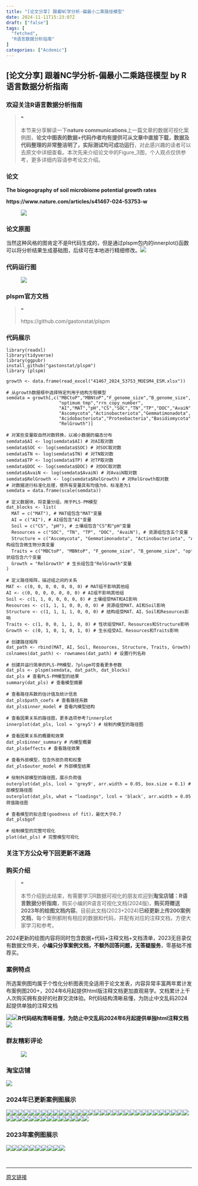 ```yaml
---
title: "[论文分享] 跟着NC学分析-偏最小二乘路径模型"
date: 2024-11-11T15:23:07Z
draft: ["false"]
tags: [
  "fetched",
  "R语言数据分析指南"
]
categories: ["Acdemic"]
---
```

[论文分享] 跟着NC学分析-偏最小二乘路径模型 by R语言数据分析指南
------
<div><section data-tool="mdnice编辑器" data-website="https://www.mdnice.com"><h3 data-tool="mdnice编辑器"><span></span><span>欢迎关注R语言数据分析指南</span><span></span></h3><blockquote data-tool="mdnice编辑器"><span>❝</span><p>本节来分享解读一下<strong>nature communications</strong>上一篇文章的数据可视化案例图，<strong>论文中图表的数据+代码作者均有提供可从文章中直接下载，数据及代码整理的非常整洁明了，实际测试均可成功运行</strong>，对此感兴趣的读者可以去原文中详细查看。本次先来介绍论文中的Figure_3图，个人观点仅供参考，更多详细内容请参考论文介绍。</p></blockquote><h3 data-tool="mdnice编辑器"><span></span><span>论文</span><span></span></h3><p data-tool="mdnice编辑器"><strong>The biogeography of soil microbiome potential growth rates</strong></p><p data-tool="mdnice编辑器"><strong>https://www.nature.com/articles/s41467-024-53753-w</strong></p><figure data-tool="mdnice编辑器"><img data-imgfileid="100036983" data-ratio="0.35833333333333334" data-src="https://mmbiz.qpic.cn/mmbiz_png/EibnicgwScTAYzhtReZfoHQ1vqsozWabmr5ib9Y3ddIB3NbfB3IF0dusmQfib53mZBNLbI8nERIcibpl8O6YjCNcZwQ/640?wx_fmt=png&amp;from=appmsg" data-type="png" data-w="1080" src="https://mmbiz.qpic.cn/mmbiz_png/EibnicgwScTAYzhtReZfoHQ1vqsozWabmr5ib9Y3ddIB3NbfB3IF0dusmQfib53mZBNLbI8nERIcibpl8O6YjCNcZwQ/640?wx_fmt=png&amp;from=appmsg"></figure><h3 data-tool="mdnice编辑器"><span></span><span>论文原图</span><span></span></h3><p data-tool="mdnice编辑器">当然这种风格的图肯定不是R代码生成的，但是通过plspm包内的innerplot()函数可以将分析结果生成基础图，后续可在本地进行精细修改。<img data-imgfileid="100036984" data-ratio="0.5342592592592592" data-src="https://mmbiz.qpic.cn/mmbiz_jpg/EibnicgwScTAYzhtReZfoHQ1vqsozWabmr1KRe1Z4CyGvRUDTTORtC4tKib7JVwyZTGIjgG75nfYhUYicNjWKQll3A/640?wx_fmt=jpeg&amp;from=appmsg" data-type="jpeg" data-w="1080" src="https://mmbiz.qpic.cn/mmbiz_jpg/EibnicgwScTAYzhtReZfoHQ1vqsozWabmr1KRe1Z4CyGvRUDTTORtC4tKib7JVwyZTGIjgG75nfYhUYicNjWKQll3A/640?wx_fmt=jpeg&amp;from=appmsg"></p><h3 data-tool="mdnice编辑器"><span></span><span>代码运行图</span><span></span></h3><figure data-tool="mdnice编辑器"><img data-imgfileid="100036985" data-ratio="1.000925925925926" data-src="https://mmbiz.qpic.cn/mmbiz_png/EibnicgwScTAYzhtReZfoHQ1vqsozWabmrTd5z3yJkW5vad7icRbS19qWlZ6A8UowwqfgLYbHdqic8ROE1IVicA9CBQ/640?wx_fmt=png&amp;from=appmsg" data-type="png" data-w="1080" src="https://mmbiz.qpic.cn/mmbiz_png/EibnicgwScTAYzhtReZfoHQ1vqsozWabmrTd5z3yJkW5vad7icRbS19qWlZ6A8UowwqfgLYbHdqic8ROE1IVicA9CBQ/640?wx_fmt=png&amp;from=appmsg"></figure><h3 data-tool="mdnice编辑器"><span></span><span>plspm官方文档</span><span></span></h3><blockquote data-tool="mdnice编辑器"><span>❝</span><p>https://github.com/gastonstat/plspm</p></blockquote><h3 data-tool="mdnice编辑器"><span></span><span>代码展示</span><span></span></h3><pre data-tool="mdnice编辑器"><span></span><code><span>library</span>(readxl)<br><span>library</span>(tidyverse)<br><span>library</span>(ggpubr)<br>install_github(<span>"gastonstat/plspm"</span>)<br><span>library</span> (plspm)<br><br>growth &lt;- data.frame(read_excel(<span>"41467_2024_53753_MOESM4_ESM.xlsx"</span>))<br><br><span># 从growth数据框中选择特定列用于结构方程模型</span><br>semdata = growth[,c(<span>"MBCtoP"</span>,<span>"MBNtoP"</span>,<span>"F_genome_size"</span>,<span>"B_genome_size"</span>,<br>                    <span>"optimum_tmp"</span>,<span>"rrn_copy_number"</span>,<br>                    <span>"AI"</span>,<span>"MAT"</span>,<span>"pH"</span>,<span>"CS"</span>,<span>"SOC"</span>,<span>"TN"</span>,<span>"TP"</span>,<span>"DOC"</span>,<span>"AvaiN"</span>,<br>                    <span>"Ascomycota"</span>,<span>"Actinobacteriota"</span>,<span>"Gemmatimonadota"</span>,<br>                    <span>"Acidobacteriota"</span>,<span>"Proteobacteria"</span>,<span>"Basidiomycota"</span>,<br>                    <span>"RelGrowth"</span>)]<br><br><span># 对某些变量取自然对数转换，以减小数据的偏态分布</span><br>semdata$AI &lt;- log(semdata$AI) <span># 对AI取对数</span><br>semdata$SOC &lt;- log(semdata$SOC) <span># 对SOC取对数</span><br>semdata$TN &lt;- log(semdata$TN) <span># 对TN取对数</span><br>semdata$TP &lt;- log(semdata$TP) <span># 对TP取对数</span><br>semdata$DOC &lt;- log(semdata$DOC) <span># 对DOC取对数</span><br>semdata$AvaiN &lt;- log(semdata$AvaiN) <span># 对AvaiN取对数</span><br>semdata$RelGrowth &lt;- log(semdata$RelGrowth) <span># 对RelGrowth取对数</span><br><span># 对数据进行标准化处理，使所有变量具有均值为0、标准差为1</span><br>semdata = data.frame(scale(semdata))<br></code></pre><pre data-tool="mdnice编辑器"><span></span><code><span># 定义数据块，将变量分组，用于PLS-PM模型</span><br>dat_blocks &lt;- list(<br>  MAT = c(<span>"MAT"</span>), <span># MAT组包含"MAT"变量</span><br>  AI = c(<span>"AI"</span>), <span># AI组包含"AI"变量</span><br>  Soil = c(<span>"CS"</span>, <span>"pH"</span>), <span># 土壤组包含"CS"和"pH"变量</span><br>  Resources = c(<span>"SOC"</span>, <span>"TN"</span>, <span>"TP"</span>, <span>"DOC"</span>, <span>"AvaiN"</span>), <span># 资源组包含五个变量</span><br>  Structure = c(<span>"Ascomycota"</span>, <span>"Gemmatimonadota"</span>, <span>"Actinobacteriota"</span>, <span>"Acidobacteriota"</span>, <span>"Proteobacteria"</span>, <span>"Basidiomycota"</span>), <span># 结构组包含微生物分类变量</span><br>  Traits = c(<span>"MBCtoP"</span>, <span>"MBNtoP"</span>, <span>"F_genome_size"</span>, <span>"B_genome_size"</span>, <span>"optimum_tmp"</span>, <span>"rrn_copy_number"</span>), <span># 性状组包含六个变量</span><br>  Growth = <span>"RelGrowth"</span> <span># 生长组包含"RelGrowth"变量</span><br>)<br><br><span># 定义路径矩阵，描述组之间的关系</span><br>MAT &lt;- c(<span>0</span>, <span>0</span>, <span>0</span>, <span>0</span>, <span>0</span>, <span>0</span>, <span>0</span>) <span># MAT组不影响其他组</span><br>AI &lt;- c(<span>0</span>, <span>0</span>, <span>0</span>, <span>0</span>, <span>0</span>, <span>0</span>, <span>0</span>) <span># AI组不影响其他组</span><br>Soil &lt;- c(<span>1</span>, <span>1</span>, <span>0</span>, <span>0</span>, <span>0</span>, <span>0</span>, <span>0</span>) <span># 土壤组受MAT和AI影响</span><br>Resources &lt;- c(<span>1</span>, <span>1</span>, <span>1</span>, <span>0</span>, <span>0</span>, <span>0</span>, <span>0</span>) <span># 资源组受MAT、AI和Soil影响</span><br>Structure &lt;- c(<span>1</span>, <span>1</span>, <span>1</span>, <span>1</span>, <span>0</span>, <span>0</span>, <span>0</span>) <span># 结构组受MAT、AI、Soil和Resources影响</span><br>Traits &lt;- c(<span>1</span>, <span>0</span>, <span>0</span>, <span>1</span>, <span>1</span>, <span>0</span>, <span>0</span>) <span># 性状组受MAT、Resources和Structure影响</span><br>Growth &lt;- c(<span>0</span>, <span>1</span>, <span>0</span>, <span>1</span>, <span>0</span>, <span>1</span>, <span>0</span>) <span># 生长组受AI、Resources和Traits影响</span><br><br><span># 创建路径矩阵</span><br>dat_path &lt;- rbind(MAT, AI, Soil, Resources, Structure, Traits, Growth)<br>colnames(dat_path) &lt;- rownames(dat_path) <span># 设置行列名称</span><br><br><span># 创建并运行简单的PLS-PM模型，?plspm可查看更多参数</span><br>dat_pls &lt;- plspm(semdata, dat_path, dat_blocks)<br>dat_pls <span># 查看PLS-PM模型的结果</span><br>summary(dat_pls) <span># 查看模型摘要</span><br><br><span># 查看路径系数的估计值及统计信息</span><br>dat_pls$path_coefs <span># 查看路径系数</span><br>dat_pls$inner_model <span># 查看内模型结构</span><br><br><span># 查看因果关系的路径图，更多选项参考?innerplot</span><br>innerplot(dat_pls, lcol = <span>'grey5'</span>) <span># 绘制内模型的路径图</span><br><br><span># 查看因果关系的概要和效果</span><br>dat_pls$inner_summary <span># 内模型概要</span><br>dat_pls$effects <span># 查看路径效果</span><br><br><span># 查看外部模型，包含外部负荷和权重</span><br>dat_pls$outer_model <span># 外部模型结果</span><br><br><span># 绘制外部模型的路径图，展示负荷值</span><br>outerplot(dat_pls, lcol = <span>'grey9'</span>, arr.width = <span>0.05</span>, box.size = <span>0.1</span>) <span># 外部模型路径图</span><br>outerplot(dat_pls, what = <span>"loadings"</span>, lcol = <span>'black'</span>, arr.width = <span>0.05</span>, box.size = <span>0.1</span>) <span># 负荷值路径图</span><br><br><span># 查看模型的拟合度(goodness of fit)，最优大于0.7</span><br>dat_pls$gof <br><br><span># 绘制模型的完整可视化</span><br>plot(dat_pls) <span># 完整模型可视化</span><br></code></pre><h3 data-tool="mdnice编辑器"><span></span><span>关注下方公众号下回更新不迷路</span><span></span></h3><section><mp-common-profile data-pluginname="mpprofile" data-id="Mzg3MzQzNTYzMw==" data-headimg="http://mmbiz.qpic.cn/mmbiz_png/EibnicgwScTAZF0rpeZII9Ltl26VbVagriczTria1fib3XgjwwHEHFjPzkmGpqWDVVHBSzhENictUM2iavAKiaM5lc9USw/0?wx_fmt=png" data-nickname="R语言数据分析指南" data-alias="YanJANtwo" data-signature="R语言重症爱好者，喜欢绘制各种精美的图表，喜欢的小伙伴可以关注我，跟我一起学习" data-from="0" data-is_biz_ban="0"></mp-common-profile></section><h3 data-tool="mdnice编辑器"><span></span><span>购买介绍</span><span></span></h3><blockquote data-tool="mdnice编辑器"><span>❝</span><p>本节介绍到此结束，有需要学习R数据可视化的朋友欢迎到<strong>淘宝店铺：R语言数据分析指南</strong>，购买小编的R语言可视化文档(2024版)，<strong>购买将赠送2023年的绘图文档内容</strong>。目前此文档(2023+2024)<strong>已经更新上传200案例文档</strong>，每个案例都附有相应的数据和代码，并配有对应的注释文档，方便大家学习和参考。</p></blockquote><p data-tool="mdnice编辑器">2024更新的绘图内容将同时包含数据+代码+注释文档+文档清单，2023无目录仅有数据文件夹，<strong>小编只分享案例文档，不额外回答问题，无答疑服务</strong>，零基础不推荐买。</p><h3 data-tool="mdnice编辑器"><span></span><span>案例特点</span><span></span></h3><p data-tool="mdnice编辑器">所选案例图均属于个性化分析图表完全适用于论文发表，内容异常丰富两年累计发布案例图200+，2024年6月起提供html版注释文档更加直观易学。文档累计上千人次购买拥有良好的社群交流体验。R代码结构清晰易懂，为防止中文乱码2024起提供单独的注释文档</p><p data-tool="mdnice编辑器"><img data-imgfileid="100036987" data-ratio="0.49537037037037035" data-src="https://mmbiz.qpic.cn/mmbiz_png/EibnicgwScTAYzhtReZfoHQ1vqsozWabmrZBZuiahotibztrkVL4D1Edq3Xo4LZH6vLX2DRabwLr6M6mKoicvDsFo1w/640?wx_fmt=png&amp;from=appmsg" data-type="png" data-w="1080" src="https://mmbiz.qpic.cn/mmbiz_png/EibnicgwScTAYzhtReZfoHQ1vqsozWabmrZBZuiahotibztrkVL4D1Edq3Xo4LZH6vLX2DRabwLr6M6mKoicvDsFo1w/640?wx_fmt=png&amp;from=appmsg"><img data-imgfileid="100036986" data-ratio="0.675" data-src="https://mmbiz.qpic.cn/mmbiz_png/EibnicgwScTAYzhtReZfoHQ1vqsozWabmrVcUjRyNpPzsZ5A71AFhLnoMmVxcyiaPtCyAutkU57nWNdqLuL6CwBibQ/640?wx_fmt=png&amp;from=appmsg" data-type="png" data-w="1080" src="https://mmbiz.qpic.cn/mmbiz_png/EibnicgwScTAYzhtReZfoHQ1vqsozWabmrVcUjRyNpPzsZ5A71AFhLnoMmVxcyiaPtCyAutkU57nWNdqLuL6CwBibQ/640?wx_fmt=png&amp;from=appmsg"><strong>R代码结构清晰易懂，为防止中文乱码2024年6月起提供单独html注释文档</strong><img data-imgfileid="100036990" data-ratio="0.6552380952380953" data-src="https://mmbiz.qpic.cn/mmbiz_png/EibnicgwScTAYzhtReZfoHQ1vqsozWabmrgMdZicqKpBAiciag61icb02KgVjyGrogVHIpPMpbP0M0uANyptCYpwTTew/640?wx_fmt=png&amp;from=appmsg" data-type="png" data-w="1050" src="https://mmbiz.qpic.cn/mmbiz_png/EibnicgwScTAYzhtReZfoHQ1vqsozWabmrgMdZicqKpBAiciag61icb02KgVjyGrogVHIpPMpbP0M0uANyptCYpwTTew/640?wx_fmt=png&amp;from=appmsg"></p><h3 data-tool="mdnice编辑器"><span></span><span>群友精彩评论</span><span></span></h3><figure data-tool="mdnice编辑器"><img data-imgfileid="100036988" data-ratio="0.4546296296296296" data-src="https://mmbiz.qpic.cn/mmbiz_png/EibnicgwScTAYzhtReZfoHQ1vqsozWabmrg9pGthTJP96VZic5tlUbpm2tTRwnVd8eoPVwT0aBTbVJW73ia8hpcv4w/640?wx_fmt=png&amp;from=appmsg" data-type="png" data-w="1080" src="https://mmbiz.qpic.cn/mmbiz_png/EibnicgwScTAYzhtReZfoHQ1vqsozWabmrg9pGthTJP96VZic5tlUbpm2tTRwnVd8eoPVwT0aBTbVJW73ia8hpcv4w/640?wx_fmt=png&amp;from=appmsg"></figure><h3 data-tool="mdnice编辑器"><span></span><span>淘宝店铺</span><span></span></h3><p><img data-galleryid="" data-imgfileid="100019415" data-ratio="1.0210420841683367" data-s="300,640" data-src="https://mmbiz.qpic.cn/mmbiz_jpg/EibnicgwScTAbvhPDLGT8NaialEsht92PTYNJWpmVLfoYGic1uha5FyBrDCibibZCLjiazgvpT1XcdwibfVywD2el0VAgg/640?wx_fmt=jpeg" data-type="jpeg" data-w="998" src="https://mmbiz.qpic.cn/mmbiz_jpg/EibnicgwScTAbvhPDLGT8NaialEsht92PTYNJWpmVLfoYGic1uha5FyBrDCibibZCLjiazgvpT1XcdwibfVywD2el0VAgg/640?wx_fmt=jpeg"></p><h3 data-tool="mdnice编辑器"><span></span><span>2024年已更新案例图展示</span><span></span></h3><p data-tool="mdnice编辑器"><img data-imgfileid="100036991" data-ratio="0.4462962962962963" data-src="https://mmbiz.qpic.cn/mmbiz_png/EibnicgwScTAYzhtReZfoHQ1vqsozWabmr3zmRWLwx46UxRI4eIiamW5icbvcgaFNagTibiaLZYYR4mk04Ym24hZ0Iag/640?wx_fmt=png&amp;from=appmsg" data-type="png" data-w="1080" src="https://mmbiz.qpic.cn/mmbiz_png/EibnicgwScTAYzhtReZfoHQ1vqsozWabmr3zmRWLwx46UxRI4eIiamW5icbvcgaFNagTibiaLZYYR4mk04Ym24hZ0Iag/640?wx_fmt=png&amp;from=appmsg"><img data-imgfileid="100036992" data-ratio="0.3712962962962963" data-src="https://mmbiz.qpic.cn/mmbiz_png/EibnicgwScTAYzhtReZfoHQ1vqsozWabmrXBTTiawHulIkw7YhsNlDib7XAOtRn52nxwptIqqyBAL5uXFeR46CTNug/640?wx_fmt=png&amp;from=appmsg" data-type="png" data-w="1080" src="https://mmbiz.qpic.cn/mmbiz_png/EibnicgwScTAYzhtReZfoHQ1vqsozWabmrXBTTiawHulIkw7YhsNlDib7XAOtRn52nxwptIqqyBAL5uXFeR46CTNug/640?wx_fmt=png&amp;from=appmsg"><img data-imgfileid="100036989" data-ratio="0.2722222222222222" data-src="https://mmbiz.qpic.cn/mmbiz_png/EibnicgwScTAYzhtReZfoHQ1vqsozWabmribqAZkd1TVAFMPcEDKNbgIWsWZOjrlur94uLzwaOyFO1IrC4onytUbw/640?wx_fmt=png&amp;from=appmsg" data-type="png" data-w="1080" src="https://mmbiz.qpic.cn/mmbiz_png/EibnicgwScTAYzhtReZfoHQ1vqsozWabmribqAZkd1TVAFMPcEDKNbgIWsWZOjrlur94uLzwaOyFO1IrC4onytUbw/640?wx_fmt=png&amp;from=appmsg"><img data-imgfileid="100036997" data-ratio="0.2462962962962963" data-src="https://mmbiz.qpic.cn/mmbiz_png/EibnicgwScTAYzhtReZfoHQ1vqsozWabmroIwSnicAjHx41XU45LzaC87kuBsB1DbrDDBnq8eOicXIfOicagIVyYAZg/640?wx_fmt=png&amp;from=appmsg" data-type="png" data-w="1080" src="https://mmbiz.qpic.cn/mmbiz_png/EibnicgwScTAYzhtReZfoHQ1vqsozWabmroIwSnicAjHx41XU45LzaC87kuBsB1DbrDDBnq8eOicXIfOicagIVyYAZg/640?wx_fmt=png&amp;from=appmsg"><img data-imgfileid="100036993" data-ratio="0.4324074074074074" data-src="https://mmbiz.qpic.cn/mmbiz_jpg/EibnicgwScTAYzhtReZfoHQ1vqsozWabmr2ibG7Fy91dNcEnnibow6gUibw6Aib9kRFCUTKRAgsN8MQhiagiaylVaFcheg/640?wx_fmt=jpeg&amp;from=appmsg" data-type="jpeg" data-w="1080" src="https://mmbiz.qpic.cn/mmbiz_jpg/EibnicgwScTAYzhtReZfoHQ1vqsozWabmr2ibG7Fy91dNcEnnibow6gUibw6Aib9kRFCUTKRAgsN8MQhiagiaylVaFcheg/640?wx_fmt=jpeg&amp;from=appmsg"><img data-imgfileid="100036996" data-ratio="0.47129629629629627" data-src="https://mmbiz.qpic.cn/mmbiz_png/EibnicgwScTAYzhtReZfoHQ1vqsozWabmrib2ISWia0HMKj6A9DbibgCxbhnt3icriagSUdH9Qv6riataoicic4M30W2JZOQ/640?wx_fmt=png&amp;from=appmsg" data-type="png" data-w="1080" src="https://mmbiz.qpic.cn/mmbiz_png/EibnicgwScTAYzhtReZfoHQ1vqsozWabmrib2ISWia0HMKj6A9DbibgCxbhnt3icriagSUdH9Qv6riataoicic4M30W2JZOQ/640?wx_fmt=png&amp;from=appmsg"><img data-imgfileid="100036995" data-ratio="0.36574074074074076" data-src="https://mmbiz.qpic.cn/mmbiz_png/EibnicgwScTAYzhtReZfoHQ1vqsozWabmrjJ0ZfN44TDzMmb7kgiaxL7kl98ica5CKKCl2DRyzqiadzdshUhoedDWgw/640?wx_fmt=png&amp;from=appmsg" data-type="png" data-w="1080" src="https://mmbiz.qpic.cn/mmbiz_png/EibnicgwScTAYzhtReZfoHQ1vqsozWabmrjJ0ZfN44TDzMmb7kgiaxL7kl98ica5CKKCl2DRyzqiadzdshUhoedDWgw/640?wx_fmt=png&amp;from=appmsg"><img data-imgfileid="100036994" data-ratio="0.38981481481481484" data-src="https://mmbiz.qpic.cn/mmbiz_png/EibnicgwScTAYzhtReZfoHQ1vqsozWabmr0umT930zHcxaVTlicK7SibCJfQPAuppW4NC7icVXm5u1Yj4FMibkeGmy5g/640?wx_fmt=png&amp;from=appmsg" data-type="png" data-w="1080" src="https://mmbiz.qpic.cn/mmbiz_png/EibnicgwScTAYzhtReZfoHQ1vqsozWabmr0umT930zHcxaVTlicK7SibCJfQPAuppW4NC7icVXm5u1Yj4FMibkeGmy5g/640?wx_fmt=png&amp;from=appmsg"><img data-imgfileid="100037002" data-ratio="0.5305555555555556" data-src="https://mmbiz.qpic.cn/mmbiz_png/EibnicgwScTAYzhtReZfoHQ1vqsozWabmr1TdI6tE0sico9BdUocqPcibshR2McJwbEIdhj8MicpSicEBcmCqc3Nsiaicw/640?wx_fmt=png&amp;from=appmsg" data-type="png" data-w="1080" src="https://mmbiz.qpic.cn/mmbiz_png/EibnicgwScTAYzhtReZfoHQ1vqsozWabmr1TdI6tE0sico9BdUocqPcibshR2McJwbEIdhj8MicpSicEBcmCqc3Nsiaicw/640?wx_fmt=png&amp;from=appmsg"><img data-imgfileid="100037001" data-ratio="0.45185185185185184" data-src="https://mmbiz.qpic.cn/mmbiz_png/EibnicgwScTAYzhtReZfoHQ1vqsozWabmrLcgo76WCSs9pG3zgH2IYaAuh9gd1syeqTV4HhiaSXiaUicA5KoqKbAiaIw/640?wx_fmt=png&amp;from=appmsg" data-type="png" data-w="1080" src="https://mmbiz.qpic.cn/mmbiz_png/EibnicgwScTAYzhtReZfoHQ1vqsozWabmrLcgo76WCSs9pG3zgH2IYaAuh9gd1syeqTV4HhiaSXiaUicA5KoqKbAiaIw/640?wx_fmt=png&amp;from=appmsg"><img data-imgfileid="100036999" data-ratio="0.462037037037037" data-src="https://mmbiz.qpic.cn/mmbiz_png/EibnicgwScTAYzhtReZfoHQ1vqsozWabmrrjpyeLGicictibtPIvibRZj3ZiboOEgvWLPZXMf8bdWpqApJAdnAxuvmmuQ/640?wx_fmt=png&amp;from=appmsg" data-type="png" data-w="1080" src="https://mmbiz.qpic.cn/mmbiz_png/EibnicgwScTAYzhtReZfoHQ1vqsozWabmrrjpyeLGicictibtPIvibRZj3ZiboOEgvWLPZXMf8bdWpqApJAdnAxuvmmuQ/640?wx_fmt=png&amp;from=appmsg"><img data-imgfileid="100037000" data-ratio="0.37407407407407406" data-src="https://mmbiz.qpic.cn/mmbiz_png/EibnicgwScTAYzhtReZfoHQ1vqsozWabmrKEibG5Z399nagVwOlLyORPmeyl3icvhL4euuCKjbqt8gWyPmYeIgITzQ/640?wx_fmt=png&amp;from=appmsg" data-type="png" data-w="1080" src="https://mmbiz.qpic.cn/mmbiz_png/EibnicgwScTAYzhtReZfoHQ1vqsozWabmrKEibG5Z399nagVwOlLyORPmeyl3icvhL4euuCKjbqt8gWyPmYeIgITzQ/640?wx_fmt=png&amp;from=appmsg"><img data-imgfileid="100036998" data-ratio="0.3425925925925926" data-src="https://mmbiz.qpic.cn/mmbiz_png/EibnicgwScTAYzhtReZfoHQ1vqsozWabmrHFItPDZMjsvKSXd2DLSBIlIvS7Rwl085Bhqrsj5xdeBlx5wvAbceoQ/640?wx_fmt=png&amp;from=appmsg" data-type="png" data-w="1080" src="https://mmbiz.qpic.cn/mmbiz_png/EibnicgwScTAYzhtReZfoHQ1vqsozWabmrHFItPDZMjsvKSXd2DLSBIlIvS7Rwl085Bhqrsj5xdeBlx5wvAbceoQ/640?wx_fmt=png&amp;from=appmsg"><img data-imgfileid="100037003" data-ratio="0.47685185185185186" data-src="https://mmbiz.qpic.cn/mmbiz_png/EibnicgwScTAYzhtReZfoHQ1vqsozWabmrNeo3guuoDASOYz9VOLEibfibfG22sSU8lCNBJXfSXhvqZiaohH8iaicH7dg/640?wx_fmt=png&amp;from=appmsg" data-type="png" data-w="1080" src="https://mmbiz.qpic.cn/mmbiz_png/EibnicgwScTAYzhtReZfoHQ1vqsozWabmrNeo3guuoDASOYz9VOLEibfibfG22sSU8lCNBJXfSXhvqZiaohH8iaicH7dg/640?wx_fmt=png&amp;from=appmsg"><img data-imgfileid="100037006" data-ratio="0.3814814814814815" data-src="https://mmbiz.qpic.cn/mmbiz_png/EibnicgwScTAYzhtReZfoHQ1vqsozWabmrKN3v5TPL1DkmulMMFSZrCf0FDIPKBPiaRaPKHCn9paPJ3O7h60kB0Pw/640?wx_fmt=png&amp;from=appmsg" data-type="png" data-w="1080" src="https://mmbiz.qpic.cn/mmbiz_png/EibnicgwScTAYzhtReZfoHQ1vqsozWabmrKN3v5TPL1DkmulMMFSZrCf0FDIPKBPiaRaPKHCn9paPJ3O7h60kB0Pw/640?wx_fmt=png&amp;from=appmsg"><img data-imgfileid="100037007" data-ratio="0.43333333333333335" data-src="https://mmbiz.qpic.cn/mmbiz_png/EibnicgwScTAYzhtReZfoHQ1vqsozWabmrzQgETPztd6ouasjDkswRy2BbNYA2ujn6uItIN7zygwW6iajVQvdsJfw/640?wx_fmt=png&amp;from=appmsg" data-type="png" data-w="1080" src="https://mmbiz.qpic.cn/mmbiz_png/EibnicgwScTAYzhtReZfoHQ1vqsozWabmrzQgETPztd6ouasjDkswRy2BbNYA2ujn6uItIN7zygwW6iajVQvdsJfw/640?wx_fmt=png&amp;from=appmsg"><img data-imgfileid="100037004" data-ratio="0.37592592592592594" data-src="https://mmbiz.qpic.cn/mmbiz_png/EibnicgwScTAYzhtReZfoHQ1vqsozWabmrvT9Eg7nLOUTZPAxxAoXoHq98icz7J0iaRT5gce26YjibicujPMOtASS7aQ/640?wx_fmt=png&amp;from=appmsg" data-type="png" data-w="1080" src="https://mmbiz.qpic.cn/mmbiz_png/EibnicgwScTAYzhtReZfoHQ1vqsozWabmrvT9Eg7nLOUTZPAxxAoXoHq98icz7J0iaRT5gce26YjibicujPMOtASS7aQ/640?wx_fmt=png&amp;from=appmsg"><img data-imgfileid="100037005" data-ratio="0.42592592592592593" data-src="https://mmbiz.qpic.cn/mmbiz_png/EibnicgwScTAYzhtReZfoHQ1vqsozWabmr4eaT4QoM0sSiahTd8ibaLPGP3KJTPibZylA5y6d4euEFaDwXaZX4eb3lA/640?wx_fmt=png&amp;from=appmsg" data-type="png" data-w="1080" src="https://mmbiz.qpic.cn/mmbiz_png/EibnicgwScTAYzhtReZfoHQ1vqsozWabmr4eaT4QoM0sSiahTd8ibaLPGP3KJTPibZylA5y6d4euEFaDwXaZX4eb3lA/640?wx_fmt=png&amp;from=appmsg"><img data-imgfileid="100037008" data-ratio="0.39166666666666666" data-src="https://mmbiz.qpic.cn/mmbiz_png/EibnicgwScTAYzhtReZfoHQ1vqsozWabmrnK7ibXf9ZvCVavxF0ZNY07vHn1GTJfyX10SlP6rFHH5Wo8sSlqIHNQA/640?wx_fmt=png&amp;from=appmsg" data-type="png" data-w="1080" src="https://mmbiz.qpic.cn/mmbiz_png/EibnicgwScTAYzhtReZfoHQ1vqsozWabmrnK7ibXf9ZvCVavxF0ZNY07vHn1GTJfyX10SlP6rFHH5Wo8sSlqIHNQA/640?wx_fmt=png&amp;from=appmsg"><img data-imgfileid="100037009" data-ratio="0.39444444444444443" data-src="https://mmbiz.qpic.cn/mmbiz_png/EibnicgwScTAYzhtReZfoHQ1vqsozWabmroicS1ctmvRNbfcFuGWhSVauBPyJYLJcSNPicpg3QzXwHSFTEPdsfuaYQ/640?wx_fmt=png&amp;from=appmsg" data-type="png" data-w="1080" src="https://mmbiz.qpic.cn/mmbiz_png/EibnicgwScTAYzhtReZfoHQ1vqsozWabmroicS1ctmvRNbfcFuGWhSVauBPyJYLJcSNPicpg3QzXwHSFTEPdsfuaYQ/640?wx_fmt=png&amp;from=appmsg"><img data-imgfileid="100037010" data-ratio="0.4" data-src="https://mmbiz.qpic.cn/mmbiz_png/EibnicgwScTAYzhtReZfoHQ1vqsozWabmr7Z7PjM90RgjD2g2a1Fg8r8VcibnXNzYQpSlcoI402WIZQILeFLAeRIw/640?wx_fmt=png&amp;from=appmsg" data-type="png" data-w="1080" src="https://mmbiz.qpic.cn/mmbiz_png/EibnicgwScTAYzhtReZfoHQ1vqsozWabmr7Z7PjM90RgjD2g2a1Fg8r8VcibnXNzYQpSlcoI402WIZQILeFLAeRIw/640?wx_fmt=png&amp;from=appmsg"><img data-imgfileid="100037011" data-ratio="0.41759259259259257" data-src="https://mmbiz.qpic.cn/mmbiz_png/EibnicgwScTAYzhtReZfoHQ1vqsozWabmr1IqicljKXlBdKRas1aOEZ5JIU6wHbhTMvFej3CfGnqSNFFN2Owbx9VA/640?wx_fmt=png&amp;from=appmsg" data-type="png" data-w="1080" src="https://mmbiz.qpic.cn/mmbiz_png/EibnicgwScTAYzhtReZfoHQ1vqsozWabmr1IqicljKXlBdKRas1aOEZ5JIU6wHbhTMvFej3CfGnqSNFFN2Owbx9VA/640?wx_fmt=png&amp;from=appmsg"><img data-imgfileid="100037012" data-ratio="0.3314814814814815" data-src="https://mmbiz.qpic.cn/mmbiz_png/EibnicgwScTAYzhtReZfoHQ1vqsozWabmrQKd8TThWhRGicv1qYXyJHhfRen5jN5f0xB8aYH0jIkJ1RqIIZkPDAPA/640?wx_fmt=png&amp;from=appmsg" data-type="png" data-w="1080" src="https://mmbiz.qpic.cn/mmbiz_png/EibnicgwScTAYzhtReZfoHQ1vqsozWabmrQKd8TThWhRGicv1qYXyJHhfRen5jN5f0xB8aYH0jIkJ1RqIIZkPDAPA/640?wx_fmt=png&amp;from=appmsg"><img data-imgfileid="100037015" data-ratio="0.4255555555555556" data-src="https://mmbiz.qpic.cn/mmbiz_png/EibnicgwScTAYzhtReZfoHQ1vqsozWabmrS3oR73ILPfg9mUqTFB7zz863Mqz8bl9SAg5sw41lD7zGbT6SQ64ibEg/640?wx_fmt=png&amp;from=appmsg" data-type="png" data-w="900" src="https://mmbiz.qpic.cn/mmbiz_png/EibnicgwScTAYzhtReZfoHQ1vqsozWabmrS3oR73ILPfg9mUqTFB7zz863Mqz8bl9SAg5sw41lD7zGbT6SQ64ibEg/640?wx_fmt=png&amp;from=appmsg"><img data-imgfileid="100037013" data-ratio="0.4255555555555556" data-src="https://mmbiz.qpic.cn/mmbiz_png/EibnicgwScTAYzhtReZfoHQ1vqsozWabmr1ATYfmGxQJJrpBdjiaVXIrxYxuJiaqvebHVNvDD3QoY5HOu1z7kavvPA/640?wx_fmt=png&amp;from=appmsg" data-type="png" data-w="900" src="https://mmbiz.qpic.cn/mmbiz_png/EibnicgwScTAYzhtReZfoHQ1vqsozWabmr1ATYfmGxQJJrpBdjiaVXIrxYxuJiaqvebHVNvDD3QoY5HOu1z7kavvPA/640?wx_fmt=png&amp;from=appmsg"><img data-imgfileid="100037017" data-ratio="0.37962962962962965" data-src="https://mmbiz.qpic.cn/mmbiz_png/EibnicgwScTAYzhtReZfoHQ1vqsozWabmroWIvFMSb8GT5CzVicXOUqRG0Lg6aOZ0UibuRXY4Ff2dicBhRjE5nLamHg/640?wx_fmt=png&amp;from=appmsg" data-type="png" data-w="1080" src="https://mmbiz.qpic.cn/mmbiz_png/EibnicgwScTAYzhtReZfoHQ1vqsozWabmroWIvFMSb8GT5CzVicXOUqRG0Lg6aOZ0UibuRXY4Ff2dicBhRjE5nLamHg/640?wx_fmt=png&amp;from=appmsg"><img data-imgfileid="100037016" data-ratio="0.4255555555555556" data-src="https://mmbiz.qpic.cn/mmbiz_png/EibnicgwScTAYzhtReZfoHQ1vqsozWabmrLe0ibLNlIpQC26ictriaz8cuxNFCl4uMmpE7wAubn6FLUdic4jwbaAawsQ/640?wx_fmt=png&amp;from=appmsg" data-type="png" data-w="900" src="https://mmbiz.qpic.cn/mmbiz_png/EibnicgwScTAYzhtReZfoHQ1vqsozWabmrLe0ibLNlIpQC26ictriaz8cuxNFCl4uMmpE7wAubn6FLUdic4jwbaAawsQ/640?wx_fmt=png&amp;from=appmsg"><img data-imgfileid="100037014" data-ratio="0.4255555555555556" data-src="https://mmbiz.qpic.cn/mmbiz_png/EibnicgwScTAYzhtReZfoHQ1vqsozWabmrnfxtWC1icsnu0yEWYfngDexol6vUG7jkSMOnSbZxnP6I3utKaeA2T8w/640?wx_fmt=png&amp;from=appmsg" data-type="png" data-w="900" src="https://mmbiz.qpic.cn/mmbiz_png/EibnicgwScTAYzhtReZfoHQ1vqsozWabmrnfxtWC1icsnu0yEWYfngDexol6vUG7jkSMOnSbZxnP6I3utKaeA2T8w/640?wx_fmt=png&amp;from=appmsg"><img data-imgfileid="100037020" data-ratio="0.4255555555555556" data-src="https://mmbiz.qpic.cn/mmbiz_png/EibnicgwScTAYzhtReZfoHQ1vqsozWabmriaOlXdYRbqiaDhTFVJ4QVopEeTfCxXdwyO9yVM27dHuO2qXevIAgnjicQ/640?wx_fmt=png&amp;from=appmsg" data-type="png" data-w="900" src="https://mmbiz.qpic.cn/mmbiz_png/EibnicgwScTAYzhtReZfoHQ1vqsozWabmriaOlXdYRbqiaDhTFVJ4QVopEeTfCxXdwyO9yVM27dHuO2qXevIAgnjicQ/640?wx_fmt=png&amp;from=appmsg"><img data-imgfileid="100037021" data-ratio="0.4255555555555556" data-src="https://mmbiz.qpic.cn/mmbiz_png/EibnicgwScTAYzhtReZfoHQ1vqsozWabmrXtoroA6ZPyJ8ia7cUfK5XrXqPJoQw9fLvk9wocLVAU1p4Dria6SggYYA/640?wx_fmt=png&amp;from=appmsg" data-type="png" data-w="900" src="https://mmbiz.qpic.cn/mmbiz_png/EibnicgwScTAYzhtReZfoHQ1vqsozWabmrXtoroA6ZPyJ8ia7cUfK5XrXqPJoQw9fLvk9wocLVAU1p4Dria6SggYYA/640?wx_fmt=png&amp;from=appmsg"><img data-imgfileid="100037019" data-ratio="0.4255555555555556" data-src="https://mmbiz.qpic.cn/mmbiz_png/EibnicgwScTAYzhtReZfoHQ1vqsozWabmrafBvtaHdNfkfrrnbOk7bsFicvOATghmzMnaxTkWGssP3fI0BDwSpABg/640?wx_fmt=png&amp;from=appmsg" data-type="png" data-w="900" src="https://mmbiz.qpic.cn/mmbiz_png/EibnicgwScTAYzhtReZfoHQ1vqsozWabmrafBvtaHdNfkfrrnbOk7bsFicvOATghmzMnaxTkWGssP3fI0BDwSpABg/640?wx_fmt=png&amp;from=appmsg"><img data-imgfileid="100037018" data-ratio="0.4255555555555556" data-src="https://mmbiz.qpic.cn/mmbiz_png/EibnicgwScTAYzhtReZfoHQ1vqsozWabmrZs5gmMic6xfYeUtYeTCfIPcISlOGhCgEByAqR2yhtYoncHdVxgibfaHA/640?wx_fmt=png&amp;from=appmsg" data-type="png" data-w="900" src="https://mmbiz.qpic.cn/mmbiz_png/EibnicgwScTAYzhtReZfoHQ1vqsozWabmrZs5gmMic6xfYeUtYeTCfIPcISlOGhCgEByAqR2yhtYoncHdVxgibfaHA/640?wx_fmt=png&amp;from=appmsg"><img data-imgfileid="100037022" data-ratio="0.48148148148148145" data-src="https://mmbiz.qpic.cn/mmbiz_png/EibnicgwScTAYzhtReZfoHQ1vqsozWabmr6Xs8j7vrib0Jr7WYU83icqkrg1TGk8f2Svkxz3ojnqIVNptQvLMib671g/640?wx_fmt=png&amp;from=appmsg" data-type="png" data-w="1080" src="https://mmbiz.qpic.cn/mmbiz_png/EibnicgwScTAYzhtReZfoHQ1vqsozWabmr6Xs8j7vrib0Jr7WYU83icqkrg1TGk8f2Svkxz3ojnqIVNptQvLMib671g/640?wx_fmt=png&amp;from=appmsg"><img data-imgfileid="100037027" data-ratio="0.4255555555555556" data-src="https://mmbiz.qpic.cn/mmbiz_png/EibnicgwScTAYzhtReZfoHQ1vqsozWabmrFWW5JTH7ib9sFNYk0rJxiaGUiaTzk6XWDDaO927GG13IfYOWib3SPjudkQ/640?wx_fmt=png&amp;from=appmsg" data-type="png" data-w="900" src="https://mmbiz.qpic.cn/mmbiz_png/EibnicgwScTAYzhtReZfoHQ1vqsozWabmrFWW5JTH7ib9sFNYk0rJxiaGUiaTzk6XWDDaO927GG13IfYOWib3SPjudkQ/640?wx_fmt=png&amp;from=appmsg"><img data-imgfileid="100037023" data-ratio="0.4255555555555556" data-src="https://mmbiz.qpic.cn/mmbiz_png/EibnicgwScTAYzhtReZfoHQ1vqsozWabmrCDm0dHvuMiaiakgeicjebPlmQmNAJh8iaEJs0U9dhnQccbzjCDlRg0m40A/640?wx_fmt=png&amp;from=appmsg" data-type="png" data-w="900" src="https://mmbiz.qpic.cn/mmbiz_png/EibnicgwScTAYzhtReZfoHQ1vqsozWabmrCDm0dHvuMiaiakgeicjebPlmQmNAJh8iaEJs0U9dhnQccbzjCDlRg0m40A/640?wx_fmt=png&amp;from=appmsg"><img data-imgfileid="100037025" data-ratio="0.4255555555555556" data-src="https://mmbiz.qpic.cn/mmbiz_png/EibnicgwScTAYzhtReZfoHQ1vqsozWabmrlg9ichY61ibqicN6WeWFa5S1eEPUia8zaemjpMz2LyIfRRajqfMmsUreicg/640?wx_fmt=png&amp;from=appmsg" data-type="png" data-w="900" src="https://mmbiz.qpic.cn/mmbiz_png/EibnicgwScTAYzhtReZfoHQ1vqsozWabmrlg9ichY61ibqicN6WeWFa5S1eEPUia8zaemjpMz2LyIfRRajqfMmsUreicg/640?wx_fmt=png&amp;from=appmsg"><img data-imgfileid="100037024" data-ratio="0.4255555555555556" data-src="https://mmbiz.qpic.cn/mmbiz_png/EibnicgwScTAYzhtReZfoHQ1vqsozWabmrqd6kG6QuuDrRktpZRaxvFnrAOZDsRgBfJk88AEr3u9YCenfsrxwHSw/640?wx_fmt=png&amp;from=appmsg" data-type="png" data-w="900" src="https://mmbiz.qpic.cn/mmbiz_png/EibnicgwScTAYzhtReZfoHQ1vqsozWabmrqd6kG6QuuDrRktpZRaxvFnrAOZDsRgBfJk88AEr3u9YCenfsrxwHSw/640?wx_fmt=png&amp;from=appmsg"><img data-imgfileid="100037026" data-ratio="0.4255555555555556" data-src="https://mmbiz.qpic.cn/mmbiz_png/EibnicgwScTAYzhtReZfoHQ1vqsozWabmrk10InibM00efYKDOgSgeEqGenHpuLR4NyWhFb63XR2INxP369hZ5TZw/640?wx_fmt=png&amp;from=appmsg" data-type="png" data-w="900" src="https://mmbiz.qpic.cn/mmbiz_png/EibnicgwScTAYzhtReZfoHQ1vqsozWabmrk10InibM00efYKDOgSgeEqGenHpuLR4NyWhFb63XR2INxP369hZ5TZw/640?wx_fmt=png&amp;from=appmsg"><img data-imgfileid="100037029" data-ratio="0.4255555555555556" data-src="https://mmbiz.qpic.cn/mmbiz_png/EibnicgwScTAYzhtReZfoHQ1vqsozWabmrttvciaic4Arh2avyusU6Yzep5oh5M5KB9iaYtsH7k63GVjRWqg5c1KjRA/640?wx_fmt=png&amp;from=appmsg" data-type="png" data-w="900" src="https://mmbiz.qpic.cn/mmbiz_png/EibnicgwScTAYzhtReZfoHQ1vqsozWabmrttvciaic4Arh2avyusU6Yzep5oh5M5KB9iaYtsH7k63GVjRWqg5c1KjRA/640?wx_fmt=png&amp;from=appmsg"><img data-imgfileid="100037030" data-ratio="0.4255555555555556" data-src="https://mmbiz.qpic.cn/mmbiz_png/EibnicgwScTAYzhtReZfoHQ1vqsozWabmrjVJFl3nRkaJtgf6nofibJZTzv7g4MicHXOQ2SVtrqs6Vv0XOPeFa50yg/640?wx_fmt=png&amp;from=appmsg" data-type="png" data-w="900" src="https://mmbiz.qpic.cn/mmbiz_png/EibnicgwScTAYzhtReZfoHQ1vqsozWabmrjVJFl3nRkaJtgf6nofibJZTzv7g4MicHXOQ2SVtrqs6Vv0XOPeFa50yg/640?wx_fmt=png&amp;from=appmsg"><img data-imgfileid="100037028" data-ratio="0.4255555555555556" data-src="https://mmbiz.qpic.cn/mmbiz_png/EibnicgwScTAYzhtReZfoHQ1vqsozWabmr8ibVpaAJZQwt2bLMaz90wLyLyHBO4CkhnOtxaS4645icskTG79XTLkww/640?wx_fmt=png&amp;from=appmsg" data-type="png" data-w="900" src="https://mmbiz.qpic.cn/mmbiz_png/EibnicgwScTAYzhtReZfoHQ1vqsozWabmr8ibVpaAJZQwt2bLMaz90wLyLyHBO4CkhnOtxaS4645icskTG79XTLkww/640?wx_fmt=png&amp;from=appmsg"><img data-imgfileid="100037032" data-ratio="0.4255555555555556" data-src="https://mmbiz.qpic.cn/mmbiz_png/EibnicgwScTAYzhtReZfoHQ1vqsozWabmrVmyANW9F0s0ke1j0PeAxvIez02jBw8Vdnn7f4OdB7RdhiaCQ3TvxzMQ/640?wx_fmt=png&amp;from=appmsg" data-type="png" data-w="900" src="https://mmbiz.qpic.cn/mmbiz_png/EibnicgwScTAYzhtReZfoHQ1vqsozWabmrVmyANW9F0s0ke1j0PeAxvIez02jBw8Vdnn7f4OdB7RdhiaCQ3TvxzMQ/640?wx_fmt=png&amp;from=appmsg"><img data-imgfileid="100037031" data-ratio="0.4255555555555556" data-src="https://mmbiz.qpic.cn/mmbiz_png/EibnicgwScTAYzhtReZfoHQ1vqsozWabmrN7e7icmTDEGyMbXn0k5V09ZFdp3xKqNxVpPaBe1ZY2vNEkfcKJCFAibw/640?wx_fmt=png&amp;from=appmsg" data-type="png" data-w="900" src="https://mmbiz.qpic.cn/mmbiz_png/EibnicgwScTAYzhtReZfoHQ1vqsozWabmrN7e7icmTDEGyMbXn0k5V09ZFdp3xKqNxVpPaBe1ZY2vNEkfcKJCFAibw/640?wx_fmt=png&amp;from=appmsg"><img data-imgfileid="100037033" data-ratio="0.4255555555555556" data-src="https://mmbiz.qpic.cn/mmbiz_png/EibnicgwScTAYzhtReZfoHQ1vqsozWabmroELxd8Oe0at9eGL0cnNZgZY9R7MPLHWjhfgqzmpCfPmCnpS7FEOdEA/640?wx_fmt=png&amp;from=appmsg" data-type="png" data-w="900" src="https://mmbiz.qpic.cn/mmbiz_png/EibnicgwScTAYzhtReZfoHQ1vqsozWabmroELxd8Oe0at9eGL0cnNZgZY9R7MPLHWjhfgqzmpCfPmCnpS7FEOdEA/640?wx_fmt=png&amp;from=appmsg"><img data-imgfileid="100037037" data-ratio="0.44907407407407407" data-src="https://mmbiz.qpic.cn/mmbiz_png/EibnicgwScTAYzhtReZfoHQ1vqsozWabmrtqoiaYwUV2NiciaWlo4eN3BnL0pfcViac4roSvok98S5Ul7tRc8libBGn1g/640?wx_fmt=png&amp;from=appmsg" data-type="png" data-w="1080" src="https://mmbiz.qpic.cn/mmbiz_png/EibnicgwScTAYzhtReZfoHQ1vqsozWabmrtqoiaYwUV2NiciaWlo4eN3BnL0pfcViac4roSvok98S5Ul7tRc8libBGn1g/640?wx_fmt=png&amp;from=appmsg"></p><h3 data-tool="mdnice编辑器"><span></span><span>2023年案例图展示</span><span></span></h3><p data-tool="mdnice编辑器"><img data-imgfileid="100037036" data-ratio="0.4255555555555556" data-src="https://mmbiz.qpic.cn/mmbiz_png/EibnicgwScTAYzhtReZfoHQ1vqsozWabmrybHGNo9A88f8xv3ak5snExA524dVPwsF0W4KIdhjQfOicd9sFLtoe9Q/640?wx_fmt=png&amp;from=appmsg" data-type="png" data-w="900" src="https://mmbiz.qpic.cn/mmbiz_png/EibnicgwScTAYzhtReZfoHQ1vqsozWabmrybHGNo9A88f8xv3ak5snExA524dVPwsF0W4KIdhjQfOicd9sFLtoe9Q/640?wx_fmt=png&amp;from=appmsg"><img data-imgfileid="100037035" data-ratio="0.4255555555555556" data-src="https://mmbiz.qpic.cn/mmbiz_png/EibnicgwScTAYzhtReZfoHQ1vqsozWabmr8zzATedq8fbiap9bWKtG1JzsW1E8QVPlPUSNKn4hOtjRCXZHWkammaw/640?wx_fmt=png&amp;from=appmsg" data-type="png" data-w="900" src="https://mmbiz.qpic.cn/mmbiz_png/EibnicgwScTAYzhtReZfoHQ1vqsozWabmr8zzATedq8fbiap9bWKtG1JzsW1E8QVPlPUSNKn4hOtjRCXZHWkammaw/640?wx_fmt=png&amp;from=appmsg"><img data-imgfileid="100037034" data-ratio="0.4255555555555556" data-src="https://mmbiz.qpic.cn/mmbiz_png/EibnicgwScTAYzhtReZfoHQ1vqsozWabmrcPaiar0sHibTzwMSiawibMLTNKF6wn28ibKEq1hoU5lAiaRcpiaz4mWRNIJ5g/640?wx_fmt=png&amp;from=appmsg" data-type="png" data-w="900" src="https://mmbiz.qpic.cn/mmbiz_png/EibnicgwScTAYzhtReZfoHQ1vqsozWabmrcPaiar0sHibTzwMSiawibMLTNKF6wn28ibKEq1hoU5lAiaRcpiaz4mWRNIJ5g/640?wx_fmt=png&amp;from=appmsg"><img data-imgfileid="100037040" data-ratio="0.4255555555555556" data-src="https://mmbiz.qpic.cn/mmbiz_png/EibnicgwScTAYzhtReZfoHQ1vqsozWabmrC7ft5JBgU75k9bQZWocziczV72Pk3Ucz59fpt10wjh8Gm3pjxAubL8w/640?wx_fmt=png&amp;from=appmsg" data-type="png" data-w="900" src="https://mmbiz.qpic.cn/mmbiz_png/EibnicgwScTAYzhtReZfoHQ1vqsozWabmrC7ft5JBgU75k9bQZWocziczV72Pk3Ucz59fpt10wjh8Gm3pjxAubL8w/640?wx_fmt=png&amp;from=appmsg"><img data-imgfileid="100037041" data-ratio="0.4255555555555556" data-src="https://mmbiz.qpic.cn/mmbiz_png/EibnicgwScTAYzhtReZfoHQ1vqsozWabmrODZEibJaKfiaaZAoYbBZhSibGTCmvvv57ibpm3tglrBspt3Q0o2iauDOZaA/640?wx_fmt=png&amp;from=appmsg" data-type="png" data-w="900" src="https://mmbiz.qpic.cn/mmbiz_png/EibnicgwScTAYzhtReZfoHQ1vqsozWabmrODZEibJaKfiaaZAoYbBZhSibGTCmvvv57ibpm3tglrBspt3Q0o2iauDOZaA/640?wx_fmt=png&amp;from=appmsg"><img data-imgfileid="100037038" data-ratio="0.4255555555555556" data-src="https://mmbiz.qpic.cn/mmbiz_png/EibnicgwScTAYzhtReZfoHQ1vqsozWabmrsDYzvr5s9DRlea6E9zGZicBZbIOMVj9ad0wxjKYSYtaJP0KlArnp2bQ/640?wx_fmt=png&amp;from=appmsg" data-type="png" data-w="900" src="https://mmbiz.qpic.cn/mmbiz_png/EibnicgwScTAYzhtReZfoHQ1vqsozWabmrsDYzvr5s9DRlea6E9zGZicBZbIOMVj9ad0wxjKYSYtaJP0KlArnp2bQ/640?wx_fmt=png&amp;from=appmsg"><img data-imgfileid="100037042" data-ratio="0.4255555555555556" data-src="https://mmbiz.qpic.cn/mmbiz_png/EibnicgwScTAYzhtReZfoHQ1vqsozWabmrx9ZIy60kL4xIrTnhzXLk70EOSbMoRgEzY2yCl8icWRwcwmk1tWL60ug/640?wx_fmt=png&amp;from=appmsg" data-type="png" data-w="900" src="https://mmbiz.qpic.cn/mmbiz_png/EibnicgwScTAYzhtReZfoHQ1vqsozWabmrx9ZIy60kL4xIrTnhzXLk70EOSbMoRgEzY2yCl8icWRwcwmk1tWL60ug/640?wx_fmt=png&amp;from=appmsg"><img data-imgfileid="100037039" data-ratio="0.4255555555555556" data-src="https://mmbiz.qpic.cn/mmbiz_png/EibnicgwScTAYzhtReZfoHQ1vqsozWabmrsT5Jfal4pLNmZxUMu02FVlxUkVBVE6skQ9x4xbQAB2EniahUaibJZb5A/640?wx_fmt=png&amp;from=appmsg" data-type="png" data-w="900" src="https://mmbiz.qpic.cn/mmbiz_png/EibnicgwScTAYzhtReZfoHQ1vqsozWabmrsT5Jfal4pLNmZxUMu02FVlxUkVBVE6skQ9x4xbQAB2EniahUaibJZb5A/640?wx_fmt=png&amp;from=appmsg"><img data-imgfileid="100037046" data-ratio="0.4255555555555556" data-src="https://mmbiz.qpic.cn/mmbiz_png/EibnicgwScTAYzhtReZfoHQ1vqsozWabmrhj2UfqtaKhIwGhJK0PYCUxoBWkFiabXnXUOmnVDmOuzyz2lGMKYlzKw/640?wx_fmt=png&amp;from=appmsg" data-type="png" data-w="900" src="https://mmbiz.qpic.cn/mmbiz_png/EibnicgwScTAYzhtReZfoHQ1vqsozWabmrhj2UfqtaKhIwGhJK0PYCUxoBWkFiabXnXUOmnVDmOuzyz2lGMKYlzKw/640?wx_fmt=png&amp;from=appmsg"><img data-imgfileid="100037047" data-ratio="0.6175925925925926" data-src="https://mmbiz.qpic.cn/mmbiz_png/EibnicgwScTAYzhtReZfoHQ1vqsozWabmriar4kThGKWImgRtaFSQ5OMict4o1VERZdLM2UKwsPuiaakHQgVUG20q8g/640?wx_fmt=png&amp;from=appmsg" data-type="png" data-w="1080" src="https://mmbiz.qpic.cn/mmbiz_png/EibnicgwScTAYzhtReZfoHQ1vqsozWabmriar4kThGKWImgRtaFSQ5OMict4o1VERZdLM2UKwsPuiaakHQgVUG20q8g/640?wx_fmt=png&amp;from=appmsg"></p></section><p><br></p><p><mp-style-type data-value="3"></mp-style-type></p></div>  
<hr>
<a href="https://mp.weixin.qq.com/s/x9pOve1daj2mgLgYsYG4rA",target="_blank" rel="noopener noreferrer">原文链接</a>
